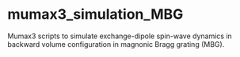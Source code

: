 # mumax3_simulation_MBG
Mumax3 scripts to simulate exchange-dipole spin-wave dynamics in backward volume configuration in magnonic Bragg grating (MBG).
